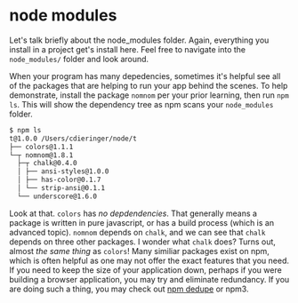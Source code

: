 # node modules
Let's talk briefly about the node_modules folder.  Again, everything you install in a project get's install here.  Feel free to navigate into the `node_modules/` folder and look around.

When your program has many depedencies, sometimes it's helpful see all of the packages that are helping to run your app behind the scenes.  To help demonstrate, install the package `nomnom` per your prior learning, then run `npm ls`.  This will show the dependency tree as npm scans your `node_modules` folder.

```bash
$ npm ls
t@1.0.0 /Users/cdieringer/node/t
├── colors@1.1.1
└─┬ nomnom@1.8.1
  ├─┬ chalk@0.4.0
  │ ├── ansi-styles@1.0.0
  │ ├── has-color@0.1.7
  │ └── strip-ansi@0.1.1
  └── underscore@1.6.0
```

Look at that. `colors` has _no depdendencies_.  That generally means a package is written in pure javascript, or has a build process (which is an advanced topic).  `nomnom` depends on `chalk`, and we can see that `chalk` depends on three other packages.  I wonder what `chalk` does?  Turns out, almost _the same thing_ as `colors`!  Many similiar packages exist on npm, which is often helpful as one may not offer the exact features that you need.  If you need to keep the size of your application down, perhaps if you were building a browser application, you may try and eliminate redundancy.  If you are doing such a thing, you may check out [npm dedupe](https://docs.npmjs.com/cli/dedupe) or npm3.
